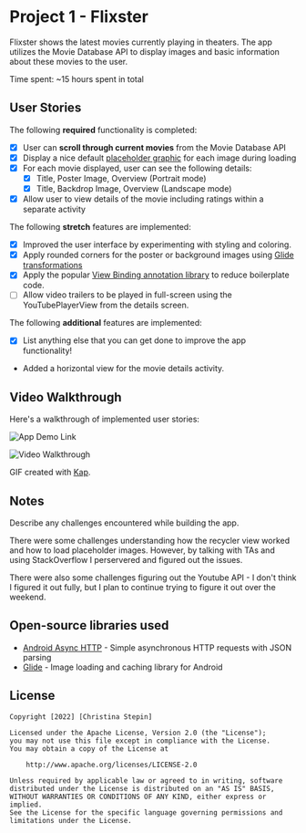 # Project 1 - Flixster

Flixster shows the latest movies currently playing in theaters. The app utilizes the Movie Database API to display images and basic information about these movies to the user.

Time spent: ~15 hours spent in total

## User Stories

The following **required** functionality is completed:

* [x] User can **scroll through current movies** from the Movie Database API
* [x] Display a nice default [placeholder graphic](https://guides.codepath.org/android/Displaying-Images-with-the-Glide-Library#advanced-usage) for each image during loading
* [x] For each movie displayed, user can see the following details:
  * [x] Title, Poster Image, Overview (Portrait mode)
  * [x] Title, Backdrop Image, Overview (Landscape mode)
* [x] Allow user to view details of the movie including ratings within a separate activity

The following **stretch** features are implemented:

* [x] Improved the user interface by experimenting with styling and coloring.
* [x] Apply rounded corners for the poster or background images using [Glide transformations](https://guides.codepath.org/android/Displaying-Images-with-the-Glide-Library#transformations)
* [x] Apply the popular [View Binding annotation library](http://guides.codepath.org/android/Reducing-View-Boilerplate-with-ViewBinding) to reduce boilerplate code.
* [ ] Allow video trailers to be played in full-screen using the YouTubePlayerView from the details screen.

The following **additional** features are implemented:

* [x] List anything else that you can get done to improve the app functionality!

- Added a horizontal view for the movie details activity.

## Video Walkthrough

Here's a walkthrough of implemented user stories:

![App Demo Link](screenshots/Walkthrough.gif)

<img src='https://submissions.us-east-1.linodeobjects.com/metau_android/rYT2Wlk6.gif' title='Video Walkthrough' width='' alt='Video Walkthrough' />

GIF created with [Kap](https://getkap.co/).

## Notes

Describe any challenges encountered while building the app.

There were some challenges understanding how the recycler view worked and how to load placeholder images. However, by talking with TAs and using StackOverflow I perservered and figured out the issues.

There were also some challenges figuring out the Youtube API - I don't think I figured it out fully, but I plan to continue trying to figure it out over the weekend.

## Open-source libraries used

- [Android Async HTTP](https://github.com/loopj/android-async-http) - Simple asynchronous HTTP requests with JSON parsing
- [Glide](https://github.com/bumptech/glide) - Image loading and caching library for Android

## License

    Copyright [2022] [Christina Stepin]

    Licensed under the Apache License, Version 2.0 (the "License");
    you may not use this file except in compliance with the License.
    You may obtain a copy of the License at

        http://www.apache.org/licenses/LICENSE-2.0

    Unless required by applicable law or agreed to in writing, software
    distributed under the License is distributed on an "AS IS" BASIS,
    WITHOUT WARRANTIES OR CONDITIONS OF ANY KIND, either express or implied.
    See the License for the specific language governing permissions and
    limitations under the License.

